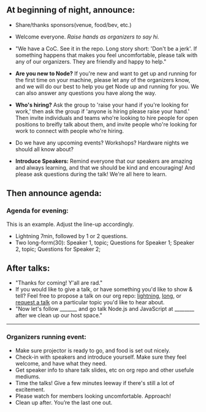 At beginning of night, announce:
--------------------------------

- Share/thanks sponsors(venue, food/bev, etc.)
- Welcome everyone. *Raise hands as organizers to say hi.* 
- "We have a CoC. See it in the repo. Long story short: 'Don't be a jerk'. If something happens that makes you 
feel uncomfortable, please talk with any of our organizers. They are friendly and happy to help."

- **Are you new to Node?** If you're new and want to get up and running for the first time on your machine, please let any of the organizers know, and we will do our best to help you get Node up and running for you. We can also answer any questions you have along the way.

- **Who's hiring?** Ask the group to 'raise your hand if you're looking for work,' then ask the group if 'anyone is hiring please raise your hand.' Then invite individuals and teams who're looking to hire people for open positions to breifly talk about them, and invite people who're looking for work to connect with people who're hiring.

- Do we have any upcoming events? Workshops? Hardware nights we should all know about?

- **Introduce Speakers:** Remind everyone that our speakers are amazing and always learning, and that we should be kind and encouraging! 
And please ask questions during the talk! We're all here to learn.


Then announce agenda:
---------------------
### Agenda for evening:
This is an example. Adjust the line-up accordingly.
- Lightning 7min, followed by 1 or 2 questions.
- Two long-form(30): Speaker 1, topic; Questions for Speaker 1; Speaker 2, topic; Questions for Speaker 2;

After talks:
------------
- "Thanks for coming! Y'all are rad."
- If you would like to give a talk, or have something you'd like to show & tell? Feel free to propose a talk on our org repo: [lightning](../talk-templates/lightning-talk-template.md), [long](../talk-templates/talk-template.md), or [request a talk](../talk-templates/request-for-talk.md) on a particular topic you'd like to hear about.
- "Now let's follow _______ and go talk Node.js and JavaScript at ________ after we clean up our host space."


------------

### Organizers running event:
- Make sure projector is ready to go, and food is set out nicely.
- Check-in with speakers and introduce yourself. Make sure they feel welcome, and have what they need.
- Get speaker info to share talk slides, etc on org repo and other usefule mediums.
- Time the talks! Give a few minutes leeway if there's still a lot of excitement. 
- Please watch for members looking uncomfortable. Approach!
- Clean up after. You’re the last one out.
